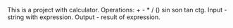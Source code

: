 This is a project with calculator.
Operations: + - * / () sin son tan ctg.
Input - string with expression.
Output - result of expression.
